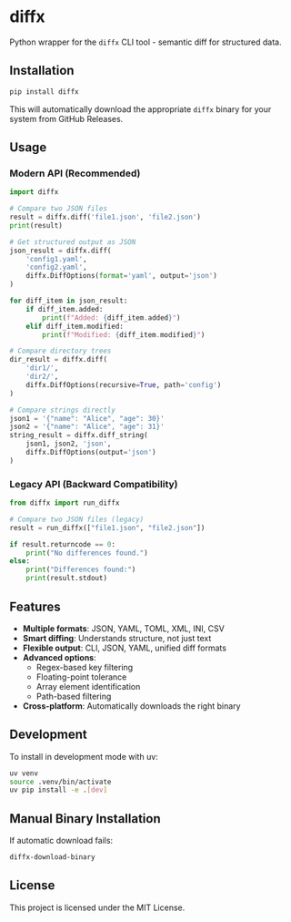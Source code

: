 # diffx

Python wrapper for the `diffx` CLI tool - semantic diff for structured data.

## Installation

```bash
pip install diffx
```

This will automatically download the appropriate `diffx` binary for your system from GitHub Releases.

## Usage

### Modern API (Recommended)

```python
import diffx

# Compare two JSON files
result = diffx.diff('file1.json', 'file2.json')
print(result)

# Get structured output as JSON
json_result = diffx.diff(
    'config1.yaml', 
    'config2.yaml',
    diffx.DiffOptions(format='yaml', output='json')
)

for diff_item in json_result:
    if diff_item.added:
        print(f"Added: {diff_item.added}")
    elif diff_item.modified:
        print(f"Modified: {diff_item.modified}")

# Compare directory trees
dir_result = diffx.diff(
    'dir1/', 
    'dir2/',
    diffx.DiffOptions(recursive=True, path='config')
)

# Compare strings directly
json1 = '{"name": "Alice", "age": 30}'
json2 = '{"name": "Alice", "age": 31}'
string_result = diffx.diff_string(
    json1, json2, 'json',
    diffx.DiffOptions(output='json')
)
```

### Legacy API (Backward Compatibility)

```python
from diffx import run_diffx

# Compare two JSON files (legacy)
result = run_diffx(["file1.json", "file2.json"])

if result.returncode == 0:
    print("No differences found.")
else:
    print("Differences found:")
    print(result.stdout)
```

## Features

- **Multiple formats**: JSON, YAML, TOML, XML, INI, CSV
- **Smart diffing**: Understands structure, not just text
- **Flexible output**: CLI, JSON, YAML, unified diff formats
- **Advanced options**: 
  - Regex-based key filtering
  - Floating-point tolerance
  - Array element identification
  - Path-based filtering
- **Cross-platform**: Automatically downloads the right binary

## Development

To install in development mode with uv:

```bash
uv venv
source .venv/bin/activate
uv pip install -e .[dev]
```

## Manual Binary Installation

If automatic download fails:

```bash
diffx-download-binary
```

## License

This project is licensed under the MIT License.
